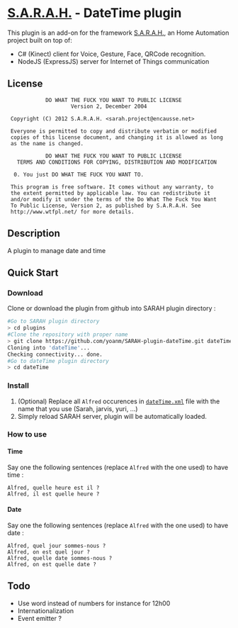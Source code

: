 # [S.A.R.A.H.](http://encausse.net/s-a-r-a-h) - DateTime plugin

This plugin is an add-on for the framework [S.A.R.A.H.](http://encausse.net/s-a-r-a-h), an Home Automation project built 
on top of:
* C# (Kinect) client for Voice, Gesture, Face, QRCode recognition. 
* NodeJS (ExpressJS) server for Internet of Things communication

## License

```
            DO WHAT THE FUCK YOU WANT TO PUBLIC LICENSE
                    Version 2, December 2004

 Copyright (C) 2012 S.A.R.A.H. <sarah.project@encausse.net>

 Everyone is permitted to copy and distribute verbatim or modified
 copies of this license document, and changing it is allowed as long
 as the name is changed.

            DO WHAT THE FUCK YOU WANT TO PUBLIC LICENSE
   TERMS AND CONDITIONS FOR COPYING, DISTRIBUTION AND MODIFICATION

  0. You just DO WHAT THE FUCK YOU WANT TO.
```

```
 This program is free software. It comes without any warranty, to
 the extent permitted by applicable law. You can redistribute it
 and/or modify it under the terms of the Do What The Fuck You Want
 To Public License, Version 2, as published by S.A.R.A.H. See
 http://www.wtfpl.net/ for more details.
```


## Description

A plugin to manage date and time


## Quick Start
### Download
Clone or download the plugin from github into SARAH plugin directory :
```bash
#Go to SARAH plugin directory
> cd plugins
#Clone the repository with proper name
> git clone https://github.com/yoanm/SARAH-plugin-dateTime.git dateTime
Cloning into 'dateTime'...
Checking connectivity... done.
#Go to dateTime plugin directory
> cd dateTime
```

### Install
 1. (Optional) Replace all `Alfred` occurences in [`dateTime.xml`](./dateTime.xml) file with the name that you use (Sarah, jarvis, yuri, ...)
 2. Simply reload SARAH server, plugin will be automatically loaded.

### How to use

#### Time
Say one the following sentences (replace `Alfred` with the one used) to have time : 
```
Alfred, quelle heure est il ?
Alfred, il est quelle heure ?
```

#### Date
Say one the following sentences (replace `Alfred` with the one used) to have date : 
```
Alfred, quel jour sommes-nous ?
Alfred, on est quel jour ?
Alfred, quelle date sommes-nous ?
Alfred, on est quelle date ?
```

## Todo
 - Use word instead of numbers for instance for 12h00
 - Internationalization
 - Event emitter ?
